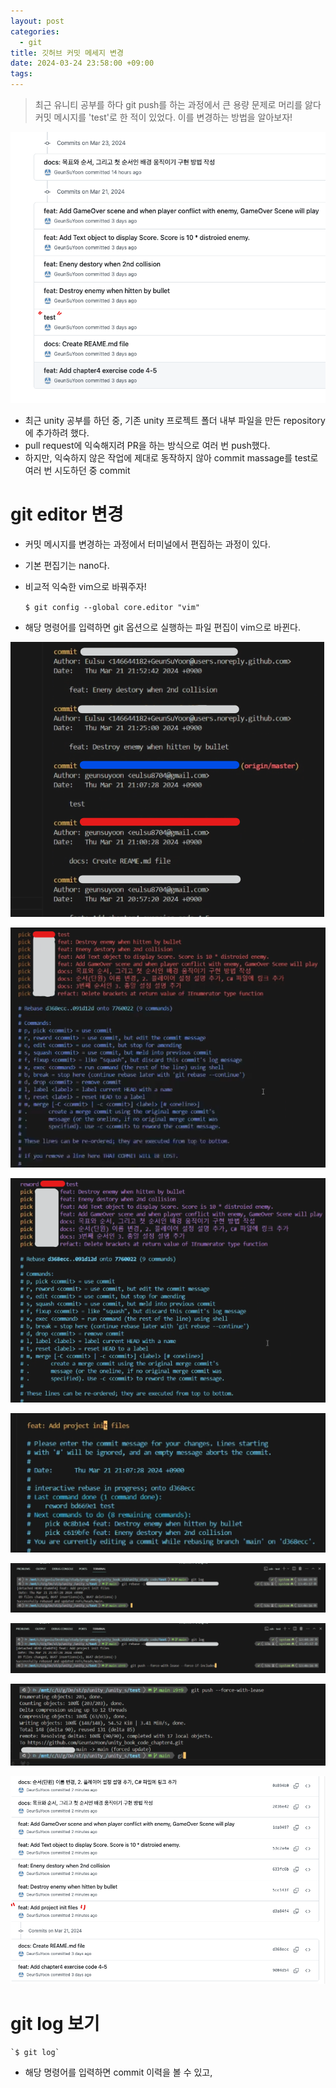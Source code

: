 ```yaml
---
layout: post
categories:
  - git
title: 깃허브 커밋 메세지 변경
date: 2024-03-24 23:58:00 +09:00
tags:
---
```

>최근 유니티 공부를 하다 git push를 하는 과정에서 큰 용량 문제로 머리를 앓다 커밋 메시지를 'test'로 한 적이 있었다. 
>이를 변경하는 방법을 알아보자!

![before_change_msg](public/img/_src/git/commit_msg_change/01.before_change_msg.png)
- 최근 unity 공부를 하던 중, 기존 unity 프로젝트 폴더 내부 파일을 만든 repository에 추가하려 했다.
- pull request에 익숙해지려 PR을 하는 방식으로 여러 번 push했다.
- 하지만, 익숙하지 않은 작업에 제대로 동작하지 않아 commit massage를 test로 여러 번 시도하던 중 commit
# git editor 변경

- 커밋 메시지를 변경하는 과정에서 터미널에서 편집하는 과정이 있다.
- 기본 편집기는 nano다.
- 비교적 익숙한 vim으로 바꿔주자!

	`$ git config --global core.editor "vim"`

- 해당 명령어를 입력하면 git 옵션으로 실행하는 파일 편집이 vim으로 바뀐다.

![](public/img/_src/git/commit_msg_change/02.git_log.png)

![](public/img/_src/git/commit_msg_change/03.git_rebase_hash.png)

![](public/img/_src/git/commit_msg_change/04.git_rebase_target_cmd_change.png)

![](public/img/_src/git/commit_msg_change/05.change_commit_msg.png)

![](public/img/_src/git/commit_msg_change/06.after_msg_change_terminal.png)

![](public/img/_src/git/commit_msg_change/07.git_push_option_to_change_github.png)

![](public/img/_src/git/commit_msg_change/07_1.git_push_option_with_no_includes.png)

![](public/img/_src/git/commit_msg_change/08.after_change_msg.png)


# git log 보기

	`$ git log`

- 해당 명령어를 입력하면 commit 이력을 볼 수 있고, 